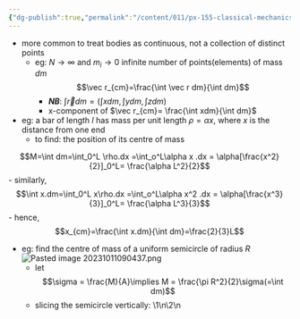 ```yaml
---
{"dg-publish":true,"permalink":"/content/011/px-155-classical-mechanics-and-special-relativity/classical-mechanics/px-155-b-systems-of-particles-accelerations/px-155-b2-continuous-bodies/","noteIcon":"1","created":"2025-08-27T13:14:08.795+01:00","updated":"2024-11-26T19:55:12.000+00:00"}
---
```


- more common to treat bodies as continuous, not a collection of distinct points
	- eg: $N\to \infty$ and $m_i\to0$ infinite number of points(elements) of mass $dm$$$\vec r_{cm}=\frac{\int \vec r dm}{\int dm}$$
		- ***NB***: $\int \vec r dm = (\int x dm, \int y dm, \int z dm)$
		- x-component of $\vec r_{cm}= \frac{\int xdm}{\int dm}$
- eg: a bar of length $l$ has mass per unit length $\rho = \alpha x$, where $x$ is the distance from one end
	- to find: the position of its centre of mass
	
$$M=\int dm=\int_0^L \rho.dx =\int_o^L\alpha x .dx = \alpha[\frac{x^2}{2}]_0^L= \frac{\alpha L^2}{2}$$
	- similarly,$$\int x.dm=\int_0^L x\rho.dx =\int_o^L\alpha x^2 .dx = \alpha[\frac{x^3}{3}]_0^L= \frac{\alpha L^3}{3}$$
	- hence,
$$x_{cm}=\frac{\int x.dm}{\int dm}=\frac{2}{3}L$$
- eg: find the centre of mass of a uniform semicircle of radius $R$ ![Pasted image 20231011090437.png](/img/user/pics/Pasted%20image%2020231011090437.png)
	- let
$$\sigma = \frac{M}{A}\implies M = \frac{\pi R^2}{2}\sigma(=\int dm)$$
	- slicing the semicircle vertically:
\1\n\2\n